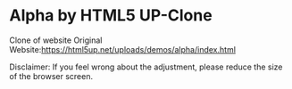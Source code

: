 # Alpha by HTML5 UP-Clone
 Clone of website
Original Website:https://html5up.net/uploads/demos/alpha/index.html

Disclaimer: If you feel wrong about the adjustment, please reduce the size of the browser screen.
